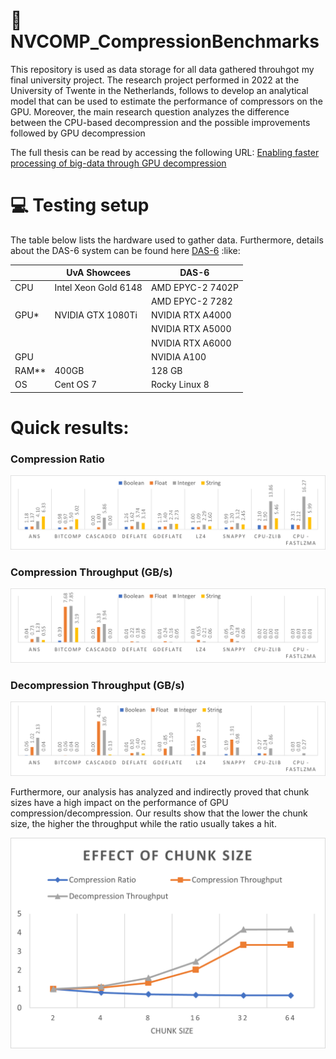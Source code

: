 # :page_facing_up: NVCOMP_CompressionBenchmarks
This repository is used as data storage for all data gathered throuhgot my final university project. The research project performed in 2022 at the University of Twente in the Netherlands, follows to develop an analytical model that can be used to estimate the performance of compressors on the GPU. Moreover, the main research question analyzes the difference between the CPU-based decompression and the possible improvements followed by GPU decompression


The full thesis can be read by accessing the following URL: [Enabling faster processing of big-data through GPU decompression](https://www.google.com)

# :computer: Testing setup
The table below lists the hardware used to gather data. Furthermore, details about the DAS-6 system can be found here [DAS-6](https://www.cs.vu.nl/das/) :like:

|       | UvA Showcees         | DAS-6            |
|-------|----------------------|------------------|
| CPU   | Intel Xeon Gold 6148 | AMD EPYC-2 7402P |
|       |                      | AMD EPYC-2 7282  |
| GPU*  | NVIDIA GTX 1080Ti    | NVIDIA RTX A4000 |
|       |                      | NVIDIA RTX A5000 |
|       |                      | NVIDIA RTX A6000 |
| GPU   |                      | NVIDIA A100      |
| RAM** | 400GB                | 128 GB           |
| OS    | Cent OS 7            | Rocky Linux 8    |

# Quick results:

### Compression Ratio 
![Compression Ratio results](/Charts/General_CR_chart.png)

### Compression Throughput (GB/s)
![Compression Throughput](/Charts/General_CT_chart.png)

### Decompression Throughput (GB/s)
![Decompression Throughput](/Charts/General_DT_chart.png)

Furthermore, our analysis has analyzed and indirectly proved that chunk sizes have a high impact on the performance of GPU compression/decompression. Our results show that the lower the chunk size, the higher the throughput while the ratio usually takes a hit.

![Chunk size performance](/Charts/Chunk_Chart.png)